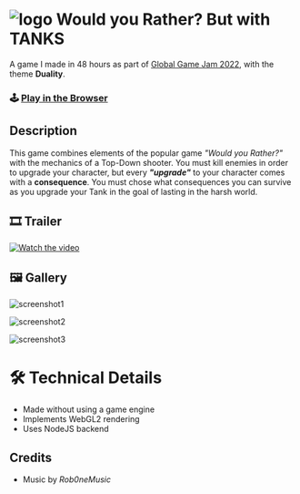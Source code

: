# ![logo](https://user-images.githubusercontent.com/39225800/151721743-639be7b6-8092-4f3f-831b-a86dc7fdc62d.png) Would you Rather? But with TANKS 

A game I made in 48 hours as part of [Global Game Jam 2022](https://globalgamejam.org/), with the theme **Duality**.

### :joystick: [Play in the Browser](https://tank-game-ggj2022.herokuapp.com/)

## Description

This game combines elements of the popular game *"Would you Rather?"* with the mechanics of a Top-Down shooter.
You must kill enemies in order to upgrade your character, but every ***"upgrade"*** to your character comes with a **consequence**.
You must chose what consequences you can survive as you upgrade your Tank in the goal of lasting in the harsh world.

## :film_strip: Trailer

[![Watch the video](https://user-images.githubusercontent.com/39225800/151716529-f9dad3f1-532d-4d41-8e82-9cc51811fdba.png)](https://youtu.be/RkXn_PxEZzM)

## :framed_picture: Gallery

![screenshot1](https://user-images.githubusercontent.com/39225800/151716401-097ac7f6-0637-464e-b4b0-5c0332ff7fa6.png)

![screenshot2](https://user-images.githubusercontent.com/39225800/151716411-80534c88-ab27-44d7-bd64-2f2e4c1b0be3.png)

![screenshot3](https://user-images.githubusercontent.com/39225800/151716419-b13b3cc8-3951-4470-8f69-1ca67f8d8fb1.png)

# :hammer_and_wrench: Technical Details

- Made without using a game engine
- Implements WebGL2 rendering
- Uses NodeJS backend

## Credits

- Music by *Rob0neMusic*
